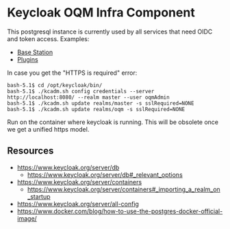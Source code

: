 # Keycloak OQM Infra Component

This postgresql instance is currently used by all services that need OIDC and token access. Examples:

 - [Base Station](../../open-qm-base-station)
 - [Plugins](../../plugins)

In case you get the "HTTPS is required" error: 

```
bash-5.1$ cd /opt/keycloak/bin/
bash-5.1$ ./kcadm.sh config credentials --server http://localhost:8080/ --realm master --user oqmAdmin
bash-5.1$ ./kcadm.sh update realms/master -s sslRequired=NONE
bash-5.1$ ./kcadm.sh update realms/oqm -s sslRequired=NONE
```
Run on the container where keycloak is running. This will be obsolete once we get a unified https model.


## Resources

 - https://www.keycloak.org/server/db
   - https://www.keycloak.org/server/db#_relevant_options
 - https://www.keycloak.org/server/containers
   - https://www.keycloak.org/server/containers#_importing_a_realm_on_startup
 - https://www.keycloak.org/server/all-config
 - https://www.docker.com/blog/how-to-use-the-postgres-docker-official-image/